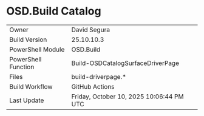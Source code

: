 ﻿# OSD.Build Catalog

| | |
|-|-|
| Owner | David Segura |
| Build Version | 25.10.10.3 |
| PowerShell Module | OSD.Build |
| PowerShell Function | Build-OSDCatalogSurfaceDriverPage |
| Files | build-driverpage.* |
| Build Workflow | GitHub Actions |
| Last Update | Friday, October 10, 2025 10:06:44 PM UTC |
